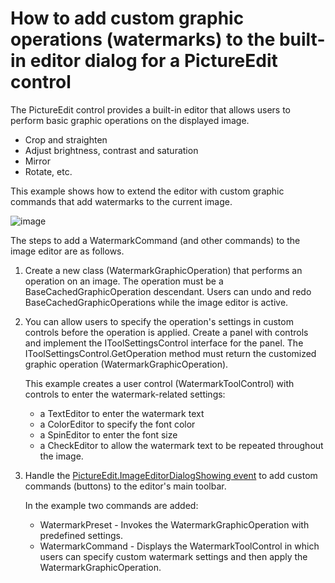 # How to add custom graphic operations (watermarks) to the built-in editor dialog for a PictureEdit control

The PictureEdit control provides a built-in editor that allows users to perform basic graphic operations on the displayed image.
  - Crop and straighten
  - Adjust brightness, contrast and saturation
  - Mirror
  - Rotate, etc.

This example shows how to extend the editor with custom graphic commands that add watermarks to the current image.

![image](pictureedit-editor-watermark.png)

The steps to add a WatermarkCommand (and other commands) to the image editor are as follows.

1. Create a new class (WatermarkGraphicOperation) that performs an operation on an image. 
The operation must be a BaseCachedGraphicOperation descendant. Users can undo and redo BaseCachedGraphicOperations while the image editor is active.

2. You can allow users to specify the operation's settings in custom controls before the operation is applied. 
Create a panel with controls and implement the IToolSettingsControl interface for the panel. The IToolSettingsControl.GetOperation method must return the customized graphic operation (WatermarkGraphicOperation).

   This example creates a user control (WatermarkToolControl) with controls to enter the watermark-related settings:
   - a TextEditor to enter the watermark text
   - a ColorEditor to specify the font color
   - a SpinEditor to enter the font size
   - a CheckEditor to allow the watermark text to be repeated throughout the image.

3. Handle the <a href="https://docs.devexpress.com/WindowsForms/DevExpress.XtraEditors.Repository.RepositoryItemPictureEdit.ImageEditorDialogShowing">PictureEdit.ImageEditorDialogShowing event</a> to add custom commands (buttons) to the editor's main toolbar.

   In the example two commands are added:
   - WatermarkPreset - Invokes the WatermarkGraphicOperation with predefined settings.
   - WatermarkCommand - Displays the WatermarkToolControl in which users can specify custom watermark settings and then apply the WatermarkGraphicOperation.

